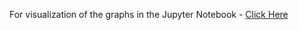 For visualization of the graphs in the Jupyter Notebook - <a href="https://nbviewer.org/github/kinjal-mitra/DataAnalysis/blob/main/Rainfall_Trends_in_India_Analysis/Rainfall%20Trends%20in%20India%20Analysis.ipynb"> Click Here </a>

